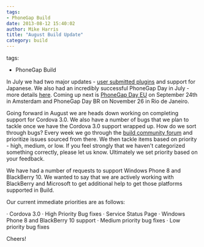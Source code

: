 ```yaml
---
tags:
- PhoneGap Build
date: 2013-08-12 15:40:02
author: Mike Harris
title: "August Build Update"
category: build
---
```

tags:
- PhoneGap Build

In July we had two major updates - [user submitted plugins](http://phonegap.com/blog/2013/07/16/user-submitted-plugins-announcement-post/) and support for Japanese. We also had an incredibly successful PhoneGap Day in July - more details [here](http://phonegap.com/blog/2013/08/02/a-look-back-at-pgday-us/). Coming up next is [PhoneGap Day EU](http://pgday.phonegap.com/eu2013/) on September 24th in Amsterdam and PhoneGap Day BR on November 26 in Rio de Janeiro.

Going forward in August we are heads down working on completing support for Cordova 3.0. We also have a number of bugs that we plan to tackle once we have the Cordova 3.0 support wrapped up. How do we sort through bugs? Every week we go through the [build community forum](http://getsatisfaction.com/nitobi/products/nitobi_phonegap_build) and prioritize issues sourced from there. We then tackle items based on priority - high, medium, or low. If you feel strongly that we haven't categorized something correctly, please let us know.  Ultimately we set priority based on your feedback.

We have had a number of requests to support Windows Phone 8 and BlackBerry 10. We wanted to say that we are actively working with BlackBerry and Microsoft to get additional help to get those platforms supported in Build.

Our current immediate priorities are as follows:

·         Cordova 3.0 
·         High Priority Bug fixes
·         Service Status Page
·         Windows Phone 8 and BlackBerry 10 support
·         Medium priority bug fixes
·         Low priority bug fixes


Cheers!
